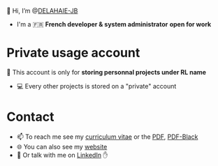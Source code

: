 👋 Hi, I’m @[DELAHAIE-JB](https://github.com/DELAHAIE-JB)  
- I'm a 🇫🇷 **French developer & system administrator** **open for work**  

# Private usage account
👀 This account is only for **storing personnal projects under RL name**  
- 💻 Every other projects is stored on a "private" account  

# Contact
- 📫 To reach me see my [curriculum vitae](https://DELAHAIE-JB.github.io/cv) or the [PDF](https://github.com/DELAHAIE-JB/cv/raw/main/cv.pdf), [PDF-Black](https://github.com/DELAHAIE-JB/cv/raw/main/cv-black.pdf)  
- 🌐 You can also see my [website](https://DELAHAIE-JB.github.io/site)  
- 💬 Or talk with me on [LinkedIn](https://www.linkedin.com/in/jean-baptiste-delahaie/) ✋  

